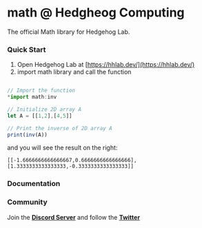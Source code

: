 # math @ Hedgheog Computing

The official Math library for Hedgehog Lab.

### Quick Start

1. Open Hedgehog Lab at [https://hhlab.dev/](https://hhlab.dev/)
2. import math library and call the function
```js

// Import the function
*import math:inv

// Initialize 2D array A
let A = [[1,2],[4,5]]

// Print the inverse of 2D array A
print(inv(A))
```

and you will see the result on the right:
```
[[-1.6666666666666667,0.6666666666666666],
[1.3333333333333333,-0.3333333333333333]]
```

### Documentation

### Community

Join the [**Discord Server**](https://discord.gg/hGhsanhJaK) and follow the [**Twitter**](https://twitter.com/HedgehogLabHQ)
